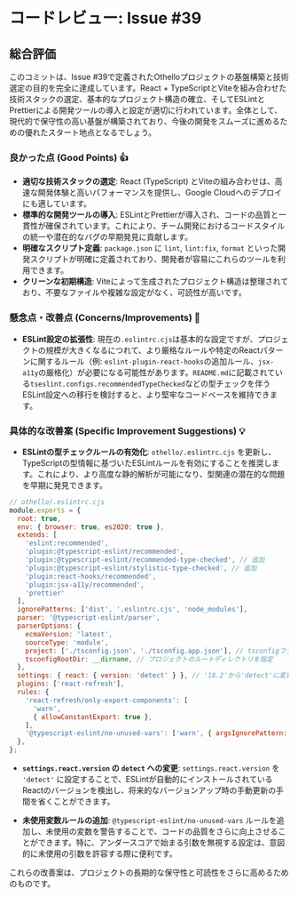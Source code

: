 # コードレビュー: Issue #39

## 総合評価
このコミットは、Issue #39で定義されたOthelloプロジェクトの基盤構築と技術選定の目的を完全に達成しています。React + TypeScriptとViteを組み合わせた技術スタックの選定、基本的なプロジェクト構造の確立、そしてESLintとPrettierによる開発ツールの導入と設定が適切に行われています。全体として、現代的で保守性の高い基盤が構築されており、今後の開発をスムーズに進めるための優れたスタート地点となるでしょう。

### 良かった点 (Good Points) 👍
- **適切な技術スタックの選定**: React (TypeScript) とViteの組み合わせは、高速な開発体験と高いパフォーマンスを提供し、Google Cloudへのデプロイにも適しています。
- **標準的な開発ツールの導入**: ESLintとPrettierが導入され、コードの品質と一貫性が確保されています。これにより、チーム開発におけるコードスタイルの統一や潜在的なバグの早期発見に貢献します。
- **明確なスクリプト定義**: `package.json` に `lint`, `lint:fix`, `format` といった開発スクリプトが明確に定義されており、開発者が容易にこれらのツールを利用できます。
- **クリーンな初期構造**: Viteによって生成されたプロジェクト構造は整理されており、不要なファイルや複雑な設定がなく、可読性が高いです。

### 懸念点・改善点 (Concerns/Improvements) 🤔
- **ESLint設定の拡張性**: 現在の`.eslintrc.cjs`は基本的な設定ですが、プロジェクトの規模が大きくなるにつれて、より厳格なルールや特定のReactパターンに関するルール（例: `eslint-plugin-react-hooks`の追加ルール、`jsx-a11y`の厳格化）が必要になる可能性があります。`README.md`に記載されている`tseslint.configs.recommendedTypeChecked`などの型チェックを伴うESLint設定への移行を検討すると、より堅牢なコードベースを維持できます。

### 具体的な改善案 (Specific Improvement Suggestions) 💡
- **ESLintの型チェックルールの有効化**: `othello/.eslintrc.cjs` を更新し、TypeScriptの型情報に基づいたESLintルールを有効にすることを推奨します。これにより、より高度な静的解析が可能になり、型関連の潜在的な問題を早期に発見できます。

```javascript
// othello/.eslintrc.cjs
module.exports = {
  root: true,
  env: { browser: true, es2020: true },
  extends: [
    'eslint:recommended',
    'plugin:@typescript-eslint/recommended',
    'plugin:@typescript-eslint/recommended-type-checked', // 追加
    'plugin:@typescript-eslint/stylistic-type-checked', // 追加
    'plugin:react-hooks/recommended',
    'plugin:jsx-a11y/recommended',
    'prettier'
  ],
  ignorePatterns: ['dist', '.eslintrc.cjs', 'node_modules'],
  parser: '@typescript-eslint/parser',
  parserOptions: {
    ecmaVersion: 'latest',
    sourceType: 'module',
    project: ['./tsconfig.json', './tsconfig.app.json'], // tsconfigファイルのパスを指定
    tsconfigRootDir: __dirname, // プロジェクトのルートディレクトリを指定
  },
  settings: { react: { version: 'detect' } }, // '18.2'から'detect'に変更
  plugins: ['react-refresh'],
  rules: {
    'react-refresh/only-export-components': [
      'warn',
      { allowConstantExport: true },
    ],
    '@typescript-eslint/no-unused-vars': ['warn', { argsIgnorePattern: '^_' }], // 未使用変数の警告を強化
  },
};
```

- **`settings.react.version` の `detect` への変更**: `settings.react.version` を `'detect'` に設定することで、ESLintが自動的にインストールされているReactのバージョンを検出し、将来的なバージョンアップ時の手動更新の手間を省くことができます。

- **未使用変数ルールの追加**: `@typescript-eslint/no-unused-vars` ルールを追加し、未使用の変数を警告することで、コードの品質をさらに向上させることができます。特に、アンダースコアで始まる引数を無視する設定は、意図的に未使用の引数を許容する際に便利です。

これらの改善案は、プロジェクトの長期的な保守性と可読性をさらに高めるためのものです。